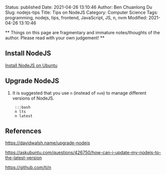 Status: published
Date: 2021-04-26 13:10:46
Author: Ben Chuanlong Du
Slug: nodejs-tips
Title: Tips on NodeJS
Category: Computer Science
Tags: programming, nodejs, tips, frontend, JavaScript, JS, n, nvm
Modified: 2021-04-26 13:10:46

**
Things on this page are
fragmentary and immature notes/thoughts of the author.
Please read with your own judgement!
**

## Install NodeJS

[Install NodeJS on Ubuntu](http://www.legendu.net/misc/blog/install-nodejs-on-ubuntu/)

## Upgrade NodeJS

1. It is suggested that you use `n` (instead of `nvm`)
    to manage different versions of NodeJS.

        :::bash
        n lts
        n latest

## References

https://davidwalsh.name/upgrade-nodejs

https://askubuntu.com/questions/426750/how-can-i-update-my-nodejs-to-the-latest-version

https://github.com/tj/n